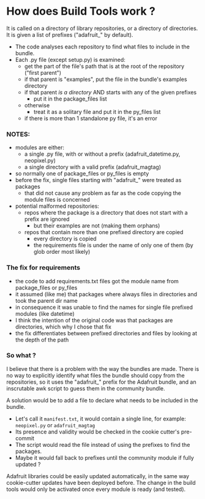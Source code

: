 # How does Build Tools work ?

It is called on a directory of library repositories, or a directory of directories.
It is given a list of prefixes ("adafruit_" by default).

-	The code analyses each repository to find what files to include in the bundle.
-	Each .py file (except setup.py) is examined:
	-	get the part of the file's path that is at the root of the repository ("first parent")
	-	if that parent is "examples", put the file in the bundle's examples directory
	-	if that parent *is a directory* AND starts with any of the given prefixes
		-	put it in the package_files list
	-	otherwise
		-	treat it as a solitary file and put it in the py_files list
	-	if there is more than 1 standalone py file, it's an error

### NOTES:
-	modules are either:
	-	a single .py file, with or without a prefix (adafruit_datetime.py, neopixel.py)
	-	a single directory with a valid prefix (adafruit_magtag)
-	so normally one of package_files or py_files is empty
-	before the fix, single files starting with "adafruit_" were treated as packages
	-	that did not cause any problem as far as the code copying the module files is concerned
-	potential malformed repositories:
	-	repos where the package is a directory that does not start with a prefix are ignored
		-	but their examples are not (making them orphans)
	-	repos that contain more than one prefixed directory are copied
		-	every directory is copied
		-	the requirements file is under the name of only one of them (by glob order most likely)

### The fix for requirements
-	the code to add requirements.txt files got the module name from package_files or py_files
-	it assumed (like me) that packages where always files in directories and took the parent dir name
-	in consequence it was unable to find the names for single file prefixed modules (like datetime)
-	I think the intention of the original code was that packages are directories, which why I chose that fix
-	the fix differentiates between prefixed directories and files by looking at the depth of the path

### So what ?
I believe that there is a problem with the way the bundles are made. There is no way to explicitly identify what files the bundle should copy from the repositories, so it uses the "adafruit_" prefix for the Adafruit bundle, and an inscrutable awk script to guess them in the community bundle.

A solution would be to add a file to declare what needs to be included in the bundle.
-	Let's call it `manifest.txt`, it would contain a single line, for example: `neopixel.py` or `adafruit_magtag`
-	Its presence and validity would be checked in the cookie cutter's pre-commit
-	The script would read the file instead of using the prefixes to find the packages.
-	Maybe it would fall back to prefixes until the community module if fully updated ?

Adafruit libraries could be easily updated automatically, in the same way cookie-cutter updates have been deployed before.
The change in the build tools would only be activated once every module is ready (and tested).
